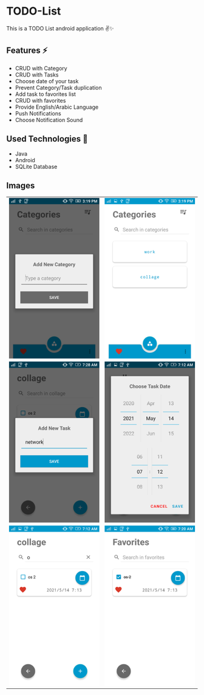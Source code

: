 # TODO-List
This is a TODO List android application ✌✨

## Features ⚡
 <ul>
 <li>CRUD with Category</li>
 <li>CRUD with Tasks</li>
 <li>Choose date of your task</li>
 <li>Prevent Category/Task duplication</li>
 <li>Add task to favorites list</li>
 <li>CRUD with favorites</li>
 <li>Provide English/Arabic Language</li>
 <li>Push Notifications</li>
 <li>Choose Notification Sound</li>
 </ul>

## Used Technologies 🎉
 <ul>
 <li>Java</li>
 <li>Android</li>
 <li>SQLite Database</li>
 </ul>
 
 ## Images
 <table align="center">
 <tr>
 <td><img src="https://github.com/mahmoudmohamedramadan/TODO-List/blob/master/assets/add_category.png" alt="Add New Category"</td>
  <td><img src="https://github.com/mahmoudmohamedramadan/TODO-List/blob/master/assets/categories.png" alt="Categories"></td>
 </tr>
 <tr>
 <td><img src="https://github.com/mahmoudmohamedramadan/TODO-List/blob/master/assets/add_task.png" alt="Add New Task"></td>
  <td><img src="https://github.com/mahmoudmohamedramadan/TODO-List/blob/master/assets/choose_datetime.png" alt="Choose Task DateTime"></td>
 </tr>
 <tr>
 <td><img src="https://github.com/mahmoudmohamedramadan/TODO-List/blob/master/assets/add_to_favorite.png" alt="Add Task To Favorites"></td>
  <td><img src="https://github.com/mahmoudmohamedramadan/TODO-List/blob/master/assets/task_done.png" alt="Mark Task As Done"></td>
 </tr>
 </table>
 
